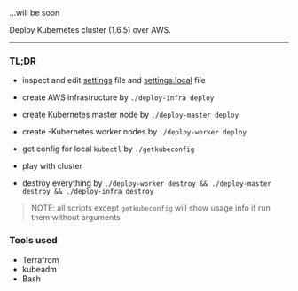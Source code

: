 ...will be soon


Deploy Kubernetes cluster (1.6.5) over AWS. 

---

### TL;DR

- inspect and edit [settings](settings) file and [settings.local](settings.local.example) file
- create AWS infrastructure by `./deploy-infra deploy`
- create Kubernetes master node by `./deploy-master deploy`
- create -Kubernetes worker nodes by `./deploy-worker deploy`
- get config for local `kubectl` by `./getkubeconfig`

- play with cluster

- destroy everything by `./deploy-worker destroy && ./deploy-master destroy && ./deploy-infra destroy`


>NOTE: all scripts except `getkubeconfig` will show usage info if run them without arguments


### Tools used

- Terrafrom
- kubeadm
- Bash

